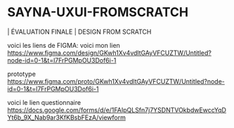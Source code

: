 # SAYNA-UXUI-FROMSCRATCH
| ÉVALUATION FINALE | DESIGN FROM SCRATCH

voici les liens  de FIGMA:
 voici mon lien https://www.figma.com/design/GKwh1Xv4vdltGAyVFCUZTW/Untitled?node-id=0-1&t=l7FrPGMpOU3Dof6i-1

prototype  https://www.figma.com/proto/GKwh1Xv4vdltGAyVFCUZTW/Untitled?node-id=0-1&t=l7FrPGMpOU3Dof6i-1

voici le lien questionnaire
https://docs.google.com/forms/d/e/1FAIpQLSfn7j7YSDNTVOkbdwEwccYqDYt6b_9X_Nab9ar3KfKBsbFEzA/viewform
